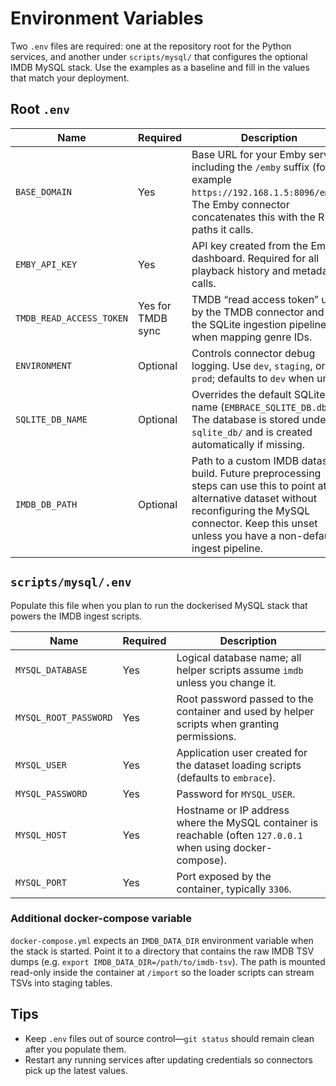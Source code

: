 # Environment Variables

Two `.env` files are required: one at the repository root for the Python services, and another under `scripts/mysql/` that configures the optional IMDB MySQL stack. Use the examples as a baseline and fill in the values that match your deployment.

## Root `.env`

| Name | Required | Description |
| --- | --- | --- |
| `BASE_DOMAIN` | Yes | Base URL for your Emby server, including the `/emby` suffix (for example `https://192.168.1.5:8096/emby`). The Emby connector concatenates this with the REST paths it calls. |
| `EMBY_API_KEY` | Yes | API key created from the Emby dashboard. Required for all playback history and metadata calls. |
| `TMDB_READ_ACCESS_TOKEN` | Yes for TMDB sync | TMDB “read access token” used by the TMDB connector and by the SQLite ingestion pipeline when mapping genre IDs. |
| `ENVIRONMENT` | Optional | Controls connector debug logging. Use `dev`, `staging`, or `prod`; defaults to `dev` when unset. |
| `SQLITE_DB_NAME` | Optional | Overrides the default SQLite file name (`EMBRACE_SQLITE_DB.db`). The database is stored under `sqlite_db/` and is created automatically if missing. |
| `IMDB_DB_PATH` | Optional | Path to a custom IMDB dataset build. Future preprocessing steps can use this to point at an alternative dataset without reconfiguring the MySQL connector. Keep this unset unless you have a non-default ingest pipeline. |

## `scripts/mysql/.env`

Populate this file when you plan to run the dockerised MySQL stack that powers the IMDB ingest scripts.

| Name | Required | Description |
| --- | --- | --- |
| `MYSQL_DATABASE` | Yes | Logical database name; all helper scripts assume `imdb` unless you change it. |
| `MYSQL_ROOT_PASSWORD` | Yes | Root password passed to the container and used by helper scripts when granting permissions. |
| `MYSQL_USER` | Yes | Application user created for the dataset loading scripts (defaults to `embrace`). |
| `MYSQL_PASSWORD` | Yes | Password for `MYSQL_USER`. |
| `MYSQL_HOST` | Yes | Hostname or IP address where the MySQL container is reachable (often `127.0.0.1` when using docker-compose). |
| `MYSQL_PORT` | Yes | Port exposed by the container, typically `3306`. |

### Additional docker-compose variable

`docker-compose.yml` expects an `IMDB_DATA_DIR` environment variable when the stack is started. Point it to a directory that contains the raw IMDB TSV dumps (e.g. `export IMDB_DATA_DIR=/path/to/imdb-tsv`). The path is mounted read-only inside the container at `/import` so the loader scripts can stream TSVs into staging tables.

## Tips

- Keep `.env` files out of source control—`git status` should remain clean after you populate them.
- Restart any running services after updating credentials so connectors pick up the latest values.
